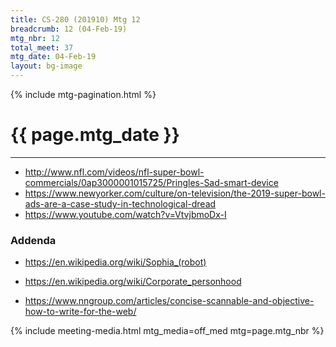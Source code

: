 ```yaml
---
title: CS-280 (201910) Mtg 12
breadcrumb: 12 (04-Feb-19)
mtg_nbr: 12
total_meet: 37
mtg_date: 04-Feb-19
layout: bg-image
---
```

{% include mtg-pagination.html %}
<h1 class="text-center">{{ page.mtg_date }}</h1>
<hr />

* <http://www.nfl.com/videos/nfl-super-bowl-commercials/0ap3000001015725/Pringles-Sad-smart-device>
* <https://www.newyorker.com/culture/on-television/the-2019-super-bowl-ads-are-a-case-study-in-technological-dread>
* <https://www.youtube.com/watch?v=VtvjbmoDx-I>

### Addenda

* <https://en.wikipedia.org/wiki/Sophia_(robot)>
* <https://en.wikipedia.org/wiki/Corporate_personhood>

* <https://www.nngroup.com/articles/concise-scannable-and-objective-how-to-write-for-the-web/>

{% include meeting-media.html mtg_media=off_med mtg=page.mtg_nbr %}

